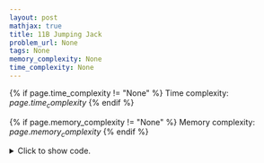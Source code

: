 ```yaml
---
layout: post
mathjax: true
title: 11B Jumping Jack
problem_url: None
tags: None
memory_complexity: None
time_complexity: None
---
```




{% if page.time_complexity != "None" %}
Time complexity: ${{ page.time_complexity }}$
{% endif %}

{% if page.memory_complexity != "None" %}
Memory complexity: ${{ page.memory_complexity }}$
{% endif %}

<details>
<summary>
<p style="display:inline">Click to show code.</p>
</summary>
```cpp
{% raw %}
using namespace std;
using ll = long long;
using predicate = function<bool(int)>;
int bs(int l, int r, predicate p)
{
    while (l < r)
    {
        int m = l + (r - l) / 2;
        if (p(m))
            r = m;
        else
            l = m + 1;
    }
    return l;
}
ll psum(ll n) { return (n * (n + 1)) / 2; }
int main(void)
{
    int x;
    cin >> x;
    x = abs(x);
    int n = bs(0, 1e9 + 11, [x](ll n) { return x <= psum(n); });
    while (psum(n) % 2 != x % 2)
        ++n;
    cout << n << endl;
    return 0;
}

{% endraw %}
```
</details>

